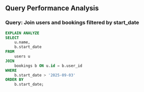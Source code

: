 ## Query Performance Analysis

### Query: Join users and bookings filtered by start_date

```sql
EXPLAIN ANALYZE
SELECT
    u.name,
    b.start_date
FROM
    users u
JOIN
    bookings b ON u.id = b.user_id
WHERE
    b.start_date > '2025-09-03'
ORDER BY
    b.start_date;

